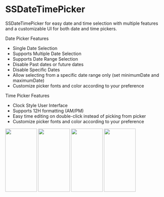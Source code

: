 # SSDateTimePicker

SSDateTimePicker for easy date and time selection with multiple features and a customizable UI for both date and time pickers.

Date Picker Features
* Single Date Selection
* Supports Multiple Date Selection
* Supports Date Range Selection
* Disable Past dates or future dates
* Disable Specific Dates
* Allow selecting from a specific date range only (set minimumDate and maximumDate)
* Customize picker fonts and color according to your preference

Time Picker Features
* Clock Style User Interface
* Supports 12H formatting (AM/PM)
* Easy time editing on double-click instead of picking from picker
* Customize picker fonts and color according to your preference
<img src="https://github.com/SimformSolutionsPvtLtd/SSDateTimePicker/assets/151725480/9d5ba4d7-3d28-4e99-9ec2-de1cacc304ba" width="100" height="200">
<img src="https://github.com/SimformSolutionsPvtLtd/SSDateTimePicker/assets/151725480/0cfdb102-2052-4a64-9cac-2d7865e5f0cd" width="100" height="200">
<img src="https://github.com/SimformSolutionsPvtLtd/SSDateTimePicker/assets/151725480/371edc0b-0afe-4b3a-ab6e-2c4c11f60813" width="100" height="200">
<img src="https://github.com/SimformSolutionsPvtLtd/SSDateTimePicker/assets/151725480/452cdf74-3faf-480a-9772-b4538ef73ad7" width="100" height="200">
